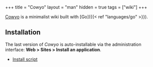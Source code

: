 +++
title = "Cowyo"
layout = "man"
hidden = true
tags = ["wiki"]
+++

[Cowyo](https://github.com/schollz/cowyo) is a minimalist wiki built with [Go]({{< ref "languages/go" >}}).

## Installation

The last version of *Cowyo* is auto-installable via the administration interface: **Web > Sites > Install an application**.

- [Install script](https://admin.alwaysdata.com/site/application/script/155/detail/)
